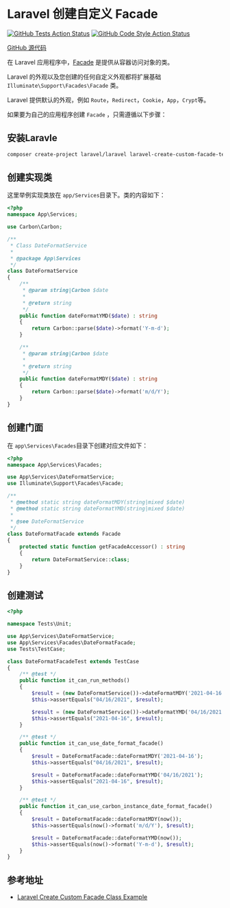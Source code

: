 # Laravel 创建自定义 Facade

[![GitHub Tests Action Status](https://github.com/curder/laravel-create-custom-facade-test-demo/actions/workflows/run-test.yml/badge.svg)](https://github.com/curder/laravel-create-custom-facade-test-demo/actions?query=run-test%3Amaster)
[![GitHub Code Style Action Status](https://github.com/curder/laravel-create-custom-facade-test-demo/actions/workflows/php-cs-fixer.yml/badge.svg)](https://github.com/curder/laravel-create-custom-facade-test-demo/actions?query=workflow%3A"Check+%26+fix+styling"+branch%3Amaster)

[GitHub 源代码](https://github.com/curder/laravel-create-custom-facade-test-demo)

在 Laravel 应用程序中，[Facade](https://laravel.com/docs/8.x/facades) 是提供从容器访问对象的类。

Laravel 的外观以及您创建的任何自定义外观都将扩展基础 `Illuminate\Support\Facades\Facade` 类。

Laravel 提供默认的外观，例如 `Route`，`Redirect`，`Cookie`，`App`，`Crypt`等。

如果要为自己的应用程序创建 `Facade` ，只需遵循以下步骤：

## 安装Laravle

```bash
composer create-project laravel/laravel laravel-create-custom-facade-test-demo -vvv
```

## 创建实现类

这里举例实现类放在 `app/Services`目录下。类的内容如下：

```php
<?php
namespace App\Services;

use Carbon\Carbon;

/**
 * Class DateFormatService
 *
 * @package App\Services
 */
class DateFormatService
{
    /**
     * @param string|Carbon $date
     *
     * @return string
     */
    public function dateFormatYMD($date) : string
    {
        return Carbon::parse($date)->format('Y-m-d');
    }

    /**
     * @param string|Carbon $date
     *
     * @return string
     */
    public function dateFormatMDY($date) : string
    {
        return Carbon::parse($date)->format('m/d/Y');
    }
}
```

## 创建门面

在 `app\Services\Facades`目录下创建对应文件如下：

```php
<?php
namespace App\Services\Facades;

use App\Services\DateFormatService;
use Illuminate\Support\Facades\Facade;

/**
 * @method static string dateFormatMDY(string|mixed $date)
 * @method static string dateFormatYMD(string|mixed $date)
 *
 * @see DateFormatService
 */
class DateFormatFacade extends Facade
{
    protected static function getFacadeAccessor() : string
    {
        return DateFormatService::class;
    }
}
```

## 创建测试

```php
<?php

namespace Tests\Unit;

use App\Services\DateFormatService;
use App\Services\Facades\DateFormatFacade;
use Tests\TestCase;

class DateFormatFacadeTest extends TestCase
{
    /** @test */
    public function it_can_run_methods()
    {
        $result = (new DateFormatService())->dateFormatMDY('2021-04-16');
        $this->assertEquals("04/16/2021", $result);

        $result = (new DateFormatService())->dateFormatYMD('04/16/2021');
        $this->assertEquals("2021-04-16", $result);
    }

    /** @test */
    public function it_can_use_date_format_facade()
    {
        $result = DateFormatFacade::dateFormatMDY('2021-04-16');
        $this->assertEquals("04/16/2021", $result);

        $result = DateFormatFacade::dateFormatYMD('04/16/2021');
        $this->assertEquals("2021-04-16", $result);
    }

    /** @test */
    public function it_can_use_carbon_instance_date_format_facade()
    {
        $result = DateFormatFacade::dateFormatMDY(now());
        $this->assertEquals(now()->format('m/d/Y'), $result);

        $result = DateFormatFacade::dateFormatYMD(now());
        $this->assertEquals(now()->format('Y-m-d'), $result);
    }
}
```

## 参考地址

- [Laravel Create Custom Facade Class Example](https://www.itsolutionstuff.com/post/laravel-create-custom-facade-exampleexample.html)
